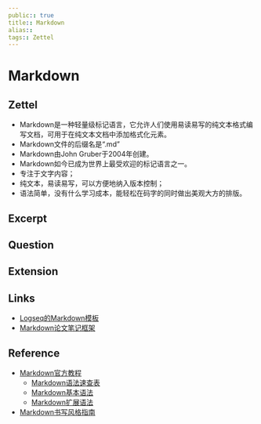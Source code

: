 ```yaml
---
public:: true
title:: Markdown
alias:: 
tags:: Zettel
---
```


# Markdown

## Zettel
- Markdown是一种轻量级标记语言，它允许人们使用易读易写的纯文本格式编写文档，可用于在纯文本文档中添加格式化元素。
- Markdown文件的后缀名是“.md”
- Markdown由John Gruber于2004年创建。
- Markdown如今已成为世界上最受欢迎的标记语言之一。
- 专注于文字内容；
- 纯文本，易读易写，可以方便地纳入版本控制；
- 语法简单，没有什么学习成本，能轻松在码字的同时做出美观大方的排版。

## Excerpt
## Question
## Extension
## Links
- [Logseq的Markdown模板](2022042901.md)
- [Markdown论文笔记框架](2019012802.md)

## Reference
- [Markdown官方教程](https://markdown.com.cn/)
	- [Markdown语法速查表](https://markdown.com.cn/cheat-sheet.html)
	- [Markdown基本语法](https://markdown.com.cn/basic-syntax/)
	- [Markdown扩展语法](https://markdown.com.cn/extended-syntax/)
- [Markdown书写风格指南](http://einverne.github.io/markdown-style-guide/zh.html)
